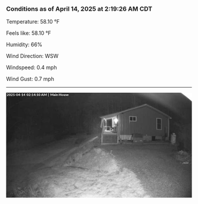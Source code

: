 ### Conditions as of April 14, 2025 at 2:19:26 AM CDT 

Temperature: 58.10 &deg;F

Feels like: 58.10 &deg;F

Humidity: 66%

Wind Direction: WSW

Windspeed: 0.4 mph

Wind Gust: 0.7 mph

---

<img src="./images/latest.jpeg"/>

